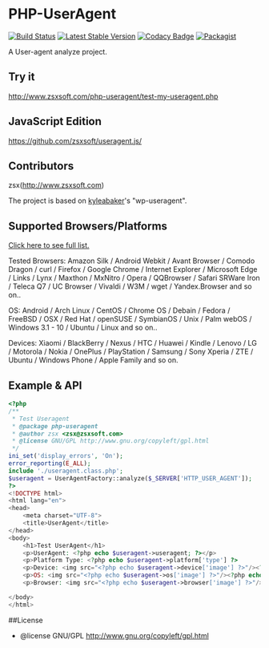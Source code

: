 # PHP-UserAgent
[![Build Status](https://travis-ci.org/zsxsoft/php-useragent.svg)](https://travis-ci.org/zsxsoft/php-useragent)
[![Latest Stable Version](https://poser.pugx.org/zsxsoft/php-useragent/v/stable.png)](https://packagist.org/packages/zsxsoft/php-useragent)
[![Codacy Badge](https://api.codacy.com/project/badge/grade/ade685edac6c4b86913c1b9785612a10)](https://www.codacy.com/app/zsxsoft/php-useragent)
[![Packagist](https://img.shields.io/packagist/dt/zsxsoft/php-useragent.svg)](https://packagist.org/packages/zsxsoft/php-useragent)

A User-agent analyze project.

## Try it

http://www.zsxsoft.com/php-useragent/test-my-useragent.php

## JavaScript Edition

[https://github.com/zsxsoft/useragent.js/ ](https://github.com/zsxsoft/useragent.js)

## Contributors
zsx(http://www.zsxsoft.com)

The project is based on [kyleabaker](http://www.kyleabaker.com/goodies/coding/wp-useragent/)'s "wp-useragent".

## Supported Browsers/Platforms

[Click here to see full list.](http://project.zsxsoft.com/useragent.js/supported.html)

Tested Browsers: Amazon Silk / Android Webkit / Avant Browser / Comodo Dragon / curl / Firefox / Google Chrome / Internet Explorer / Microsoft Edge / Links / Lynx / Maxthon / MxNitro / Opera / QQBrowser / Safari SRWare Iron / Teleca Q7 / UC Browser / Vivaldi / W3M / wget / Yandex.Browser and so on.. 

OS: Android / Arch Linux / CentOS / Chrome OS / Debain / Fedora / FreeBSD / OSX / Red Hat / openSUSE / SymbianOS / Unix / Palm webOS / Windows 3.1 - 10 / Ubuntu / Linux and so on..

Devices: Xiaomi / BlackBerry / Nexus / HTC / Huawei / Kindle / Lenovo / LG / Motorola / Nokia / OnePlus / PlayStation / Samsung / Sony Xperia / ZTE / Ubuntu / Windows Phone / Apple Family and so on.


## Example &amp; API
```php
<?php
/**
 * Test Useragent
 * @package php-useragent
 * @author zsx <zsx@zsxsoft.com>
 * @license GNU/GPL http://www.gnu.org/copyleft/gpl.html
 */
ini_set('display_errors', 'On');
error_reporting(E_ALL);
include './useragent.class.php';
$useragent = UserAgentFactory::analyze($_SERVER['HTTP_USER_AGENT']);
?>
<!DOCTYPE html>
<html lang="en">
<head>
	<meta charset="UTF-8">
	<title>UserAgent</title>
</head>
<body>
    <h1>Test UserAgent</h1>
    <p>UserAgent: <?php echo $useragent->useragent; ?></p>
    <p>Platform Type: <?php echo $useragent->platform['type'] ?>
    <p>Device: <img src="<?php echo $useragent->device['image'] ?>"/><?php echo $useragent->device['title'] ?>(Brand: <?php echo $useragent->device['brand'] ?>, Model: <?php echo $useragent->device['model'] ?>) </p>
    <p>OS: <img src="<?php echo $useragent->os['image'] ?>"/><?php echo $useragent->os['title'] ?> (Name = <?php echo $useragent->os['name'] ?>, Version = <?php echo $useragent->os['version'] ?>)</p>
    <p>Browser: <img src="<?php echo $useragent->browser['image'] ?>"/><?php echo $useragent->browser['title'] ?> (Name = <?php echo $useragent->browser['name'] ?>, Version = <?php echo $useragent->browser['version'] ?>)</p>

</body>
</html>
```

##License
 * @license GNU/GPL http://www.gnu.org/copyleft/gpl.html
